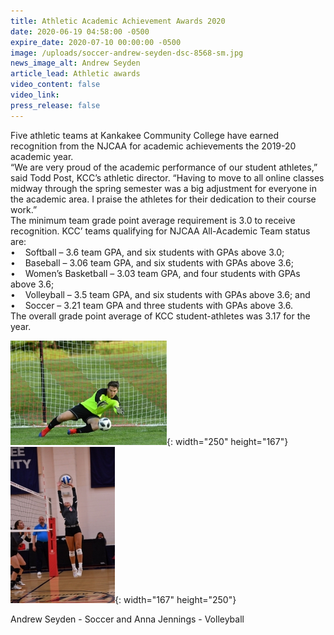 ```yaml
---
title: Athletic Academic Achievement Awards 2020
date: 2020-06-19 04:58:00 -0500
expire_date: 2020-07-10 00:00:00 -0500
image: /uploads/soccer-andrew-seyden-dsc-8568-sm.jpg
news_image_alt: Andrew Seyden
article_lead: Athletic awards
video_content: false
video_link:
press_release: false
---
```


Five athletic teams at Kankakee Community College have earned recognition from the NJCAA for academic achievements the 2019-20 academic year.<br>“We are very proud of the academic performance of our student athletes,” said Todd Post, KCC’s athletic director. “Having to move to all online classes midway through the spring semester was a big adjustment for everyone in the academic area. I praise the athletes for their dedication to their course work.”<br>The minimum team grade point average requirement is 3.0 to receive recognition. KCC’ teams qualifying for NJCAA All-Academic Team status are:&nbsp;<br>• &nbsp; &nbsp;Softball – 3.6 team GPA, and six students with GPAs above 3.0;&nbsp;<br>• &nbsp; &nbsp;Baseball – 3.06 team GPA, and six students with GPAs above 3.6;&nbsp;<br>• &nbsp; &nbsp;Women’s Basketball – 3.03 team GPA, and four students with GPAs above 3.6;<br>• &nbsp; &nbsp;Volleyball – 3.5 team GPA, and six students with GPAs above 3.6; and&nbsp;<br>• &nbsp; &nbsp;Soccer – 3.21 team GPA and three students with GPAs above 3.6.<br>The overall grade point average of KCC student-athletes was 3.17 for the year.

![](/uploads/soccer-andrew-seyden-dsc-8568-sm.jpg){: width="250" height="167"}![](/uploads/volleyball-anna-jennings-dsc-9011sm.jpg){: width="167" height="250"}

Andrew Seyden - Soccer and Anna Jennings - Volleyball<br>&nbsp;